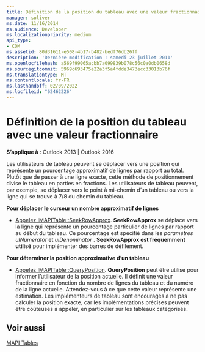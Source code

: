 ```yaml
---
title: Définition de la position du tableau avec une valeur fractionnaire
manager: soliver
ms.date: 11/16/2014
ms.audience: Developer
ms.localizationpriority: medium
api_type:
- COM
ms.assetid: 80d31611-e508-4b17-b482-bedf76db26ff
description: 'Derniére modification : samedi 23 juillet 2011'
ms.openlocfilehash: a569f99065acbb7a099839b078c56c0a0db0658d
ms.sourcegitcommit: 5969c693475e22a3f5a4fdde3473ecc33013b76f
ms.translationtype: MT
ms.contentlocale: fr-FR
ms.lasthandoff: 02/09/2022
ms.locfileid: "62462226"
---
```

# <a name="setting-table-position-with-a-fractional-value"></a>Définition de la position du tableau avec une valeur fractionnaire

  
  
**S’applique à** : Outlook 2013 | Outlook 2016 
  
Les utilisateurs de tableau peuvent se déplacer vers une position qui représente un pourcentage approximatif de lignes par rapport au total. Plutôt que de passer à une ligne exacte, cette méthode de positionnement divise le tableau en parties en fractions. Les utilisateurs de tableau peuvent, par exemple, se déplacer vers le point à mi-chemin d’un tableau ou vers la ligne qui se trouve à 7/8 du chemin du tableau. 
  
 **Pour déplacer le curseur un nombre approximatif de lignes**
  
- [Appelez IMAPITable::SeekRowApprox](imapitable-seekrowapprox.md). **SeekRowApprox** se déplace vers la ligne qui représente un pourcentage particulier de lignes par rapport au début du tableau. Ce pourcentage est spécifié dans les _paramètres ulNumerator_ et  _ulDenominator_ . **SeekRowApprox est fréquemment utilisé** pour implémenter des barres de défilement. 
    
 **Pour déterminer la position approximative d’un tableau**
  
- [Appelez IMAPITable::QueryPosition](imapitable-queryposition.md). **QueryPosition** peut être utilisé pour informer l’utilisateur de la position actuelle. Il définit une valeur fractionnaire en fonction du nombre de lignes du tableau et du numéro de la ligne actuelle. Attendez-vous à ce que cette valeur représente une estimation. Les implémenteurs de tableau sont encouragés à ne pas calculer la position exacte, car les implémentations précises peuvent être coûteuses à appeler, en particulier sur les tableaux catégorisés. 
    
## <a name="see-also"></a>Voir aussi



[MAPI Tables](mapi-tables.md)

